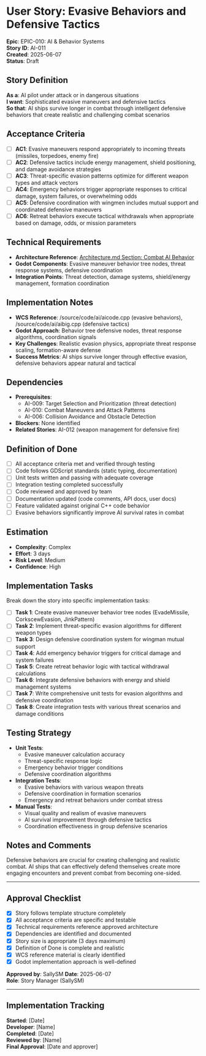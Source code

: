 # User Story: Evasive Behaviors and Defensive Tactics

**Epic**: EPIC-010: AI & Behavior Systems  
**Story ID**: AI-011  
**Created**: 2025-06-07  
**Status**: Draft

## Story Definition
**As a**: AI pilot under attack or in dangerous situations  
**I want**: Sophisticated evasive maneuvers and defensive tactics  
**So that**: AI ships survive longer in combat through intelligent defensive behaviors that create realistic and challenging combat scenarios

## Acceptance Criteria
- [ ] **AC1**: Evasive maneuvers respond appropriately to incoming threats (missiles, torpedoes, enemy fire)
- [ ] **AC2**: Defensive tactics include energy management, shield positioning, and damage avoidance strategies
- [ ] **AC3**: Threat-specific evasion patterns optimize for different weapon types and attack vectors
- [ ] **AC4**: Emergency behaviors trigger appropriate responses to critical damage, system failures, or overwhelming odds
- [ ] **AC5**: Defensive coordination with wingmen includes mutual support and coordinated defensive maneuvers
- [ ] **AC6**: Retreat behaviors execute tactical withdrawals when appropriate based on damage, odds, or mission parameters

## Technical Requirements
- **Architecture Reference**: [Architecture.md Section: Combat AI Behavior](../docs/EPIC-010-ai-behavior-systems/architecture.md#combat-ai-behavior)
- **Godot Components**: Evasive maneuver behavior tree nodes, threat response systems, defensive coordination
- **Integration Points**: Threat detection, damage systems, shield/energy management, formation coordination

## Implementation Notes
- **WCS Reference**: /source/code/ai/aicode.cpp (evasive behaviors), /source/code/ai/aibig.cpp (defensive tactics)
- **Godot Approach**: Behavior tree defensive nodes, threat response algorithms, coordination signals
- **Key Challenges**: Realistic evasion physics, appropriate threat response scaling, formation-aware defense
- **Success Metrics**: AI ships survive longer through effective evasion, defensive behaviors appear natural and tactical

## Dependencies
- **Prerequisites**: 
  - AI-009: Target Selection and Prioritization (threat detection)
  - AI-010: Combat Maneuvers and Attack Patterns
  - AI-006: Collision Avoidance and Obstacle Detection
- **Blockers**: None identified
- **Related Stories**: AI-012 (weapon management for defensive fire)

## Definition of Done
- [ ] All acceptance criteria met and verified through testing
- [ ] Code follows GDScript standards (static typing, documentation)
- [ ] Unit tests written and passing with adequate coverage
- [ ] Integration testing completed successfully
- [ ] Code reviewed and approved by team
- [ ] Documentation updated (code comments, API docs, user docs)
- [ ] Feature validated against original C++ code behavior
- [ ] Evasive behaviors significantly improve AI survival rates in combat

## Estimation
- **Complexity**: Complex
- **Effort**: 3 days
- **Risk Level**: Medium
- **Confidence**: High

## Implementation Tasks
Break down the story into specific implementation tasks:
- [ ] **Task 1**: Create evasive maneuver behavior tree nodes (EvadeMissile, CorkscewEvasion, JinkPattern)
- [ ] **Task 2**: Implement threat-specific evasion algorithms for different weapon types
- [ ] **Task 3**: Design defensive coordination system for wingman mutual support
- [ ] **Task 4**: Add emergency behavior triggers for critical damage and system failures
- [ ] **Task 5**: Create retreat behavior logic with tactical withdrawal calculations
- [ ] **Task 6**: Integrate defensive behaviors with energy and shield management systems
- [ ] **Task 7**: Write comprehensive unit tests for evasion algorithms and defensive coordination
- [ ] **Task 8**: Create integration tests with various threat scenarios and damage conditions

## Testing Strategy
- **Unit Tests**: 
  - Evasive maneuver calculation accuracy
  - Threat-specific response logic
  - Emergency behavior trigger conditions
  - Defensive coordination algorithms
- **Integration Tests**: 
  - Evasive behaviors with various weapon threats
  - Defensive coordination in formation scenarios
  - Emergency and retreat behaviors under combat stress
- **Manual Tests**: 
  - Visual quality and realism of evasive maneuvers
  - AI survival improvement through defensive tactics
  - Coordination effectiveness in group defensive scenarios

## Notes and Comments
Defensive behaviors are crucial for creating challenging and realistic combat. AI ships that can effectively defend themselves create more engaging encounters and prevent combat from becoming one-sided.

---

## Approval Checklist
- [x] Story follows template structure completely
- [x] All acceptance criteria are specific and testable
- [x] Technical requirements reference approved architecture
- [x] Dependencies are identified and documented
- [x] Story size is appropriate (3 days maximum)
- [x] Definition of Done is complete and realistic
- [x] WCS reference material is clearly identified
- [x] Godot implementation approach is well-defined

**Approved by**: SallySM **Date**: 2025-06-07  
**Role**: Story Manager (SallySM)

---

## Implementation Tracking
**Started**: [Date]  
**Developer**: [Name]  
**Completed**: [Date]  
**Reviewed by**: [Name]  
**Final Approval**: [Date and approver]